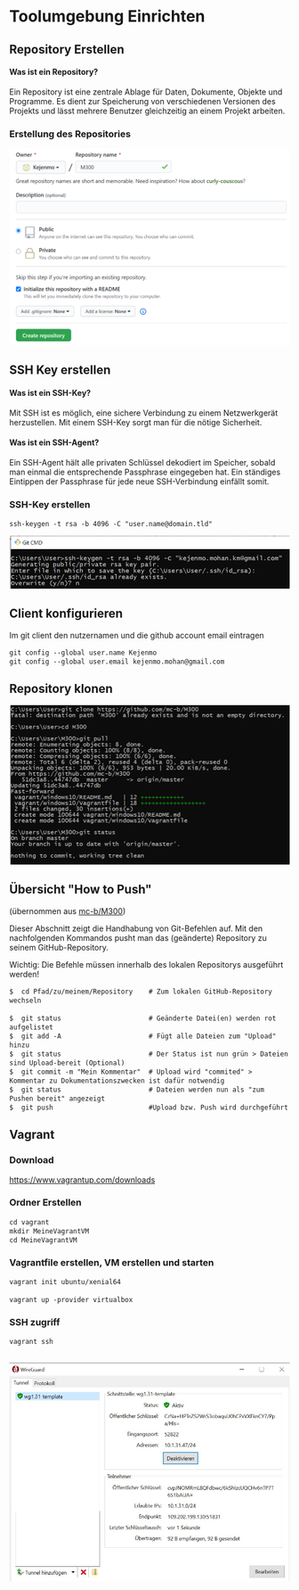 # Toolumgebung Einrichten

## Repository Erstellen

#### Was ist ein Repository?
Ein Repository ist eine zentrale Ablage für Daten, Dokumente, Objekte und Programme. Es dient zur Speicherung von verschiedenen Versionen des Projekts und lässt mehrere Benutzer gleichzeitig an einem Projekt arbeiten.

### Erstellung des Repositories
![Repo Creation Screenshot](/doku/img/repo_creation.png "Repo Creation Screenshot")

## SSH Key erstellen

#### Was ist ein SSH-Key?
Mit SSH ist es möglich, eine sichere Verbindung zu einem Netzwerkgerät herzustellen. Mit einem SSH-Key sorgt man für die nötige Sicherheit.

#### Was ist ein SSH-Agent?
Ein SSH-Agent hält alle privaten Schlüssel dekodiert im Speicher, sobald man einmal die entsprechende Passphrase eingegeben hat. Ein ständiges Eintippen der Passphrase für jede neue SSH-Verbindung einfällt somit.

### SSH-Key erstellen
```shell
ssh-keygen -t rsa -b 4096 -C "user.name@domain.tld"
```

![SSH key Creation Screenshot](/doku/img/create_ssh_key.png "SSH key Creation Screenshot")
## Client konfigurieren
Im git client den nutzernamen und die github account email eintragen

```shell
git config --global user.name Kejenmo
git config --global user.email kejenmo.mohan@gmail.com
```

## Repository klonen

![repo clone Screenshot](/doku/img/clone_repo.png "repo clone Screenshot")
## Übersicht "How to Push"
(übernommen aus  [mc-b/M300](https://github.com/mc-b/M300/tree/master/10-Toolumgebung))

Dieser Abschnitt zeigt die Handhabung von Git-Befehlen auf. Mit den nachfolgenden Kommandos pusht man das (geänderte) Repository zu seinem GitHub-Repository.

Wichtig: Die Befehle müssen innerhalb des lokalen Repositorys ausgeführt werden!

```Shell 
$  cd Pfad/zu/meinem/Repository    # Zum lokalen GitHub-Repository wechseln

$  git status                      # Geänderte Datei(en) werden rot aufgelistet
$  git add -A                      # Fügt alle Dateien zum "Upload" hinzu
$  git status                      # Der Status ist nun grün > Dateien sind Upload-bereit (Optional) 
$  git commit -m "Mein Kommentar"  # Upload wird "commited" > Kommentar zu Dokumentationszwecken ist dafür notwendig
$  git status                      # Dateien werden nun als "zum Pushen bereit" angezeigt
$  git push                        #Upload bzw. Push wird durchgeführt
```

## Vagrant

### Download

https://www.vagrantup.com/downloads

### Ordner Erstellen

```shell
cd vagrant
mkdir MeineVagrantVM
cd MeineVagrantVM
```

### Vagrantfile erstellen, VM erstellen und starten
```shell
vagrant init ubuntu/xenial64

vagrant up -provider virtualbox
```

### SSH zugriff
```shell
vagrant ssh


```
![SSH Tunnel](/doku/img/SSH-Tunnel.JPG "SSH Tunnel")

